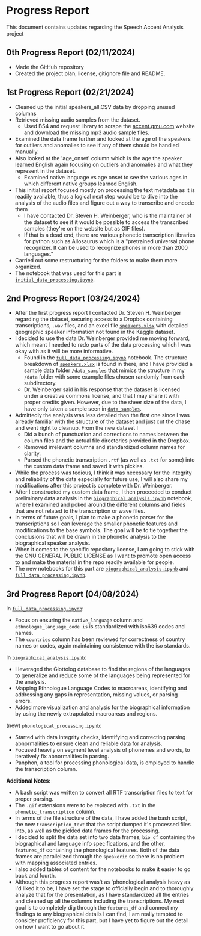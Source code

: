 # Progress Report
This document contains updates regarding the Speech Accent Analysis project 
## 0th Progress Report (02/11/2024)
* Made the GitHub repository
* Created the project plan, license, gitignore file and README.
## 1st Progress Report (02/21/2024)
* Cleaned up the initial speakers_all.CSV data by dropping unused columns
* Retrieved missing audio samples from the dataset.
  * Used BS4 and request library to scrape the [accent.gmu.com](https://accent.gmu.edu) website and download the missing mp3 audio sample files.
* Examined the data frame further and looked at the age of the speakers for outliers and anomalies to see if any of them should be handled manually.
* Also looked at the 'age_onset' column which is the age the speaker learned English again focusing on outliers and anomalies and what they represent in the dataset.
  * Examined native language vs age onset to see the various ages in which different native groups learned English.
* This initial report focused mostly on processing the text metadata as it is readily available, thus a logical next step would be to dive into the analysis of the audio files and figure out a way to transcribe and encode them
  * I have contacted Dr. Steven H. Weinberger, who is the maintainer of the dataset to see if it would be possible to access the transcribed samples (they're on the website but as GIF files).
  * If that is a dead end, there are various phonetic transcription libraries for python such as Allosaurus which is a "pretrained universal phone recognizer. It can be used to recognize phones in more than 2000 languages." 
* Carried out some restructuring for the folders to make them more organized. 
* The notebook that was used for this part is [`initial_data_processing.ipynb`](https://github.com/Data-Science-for-Linguists-2024/Speech-Accent-Analysis/blob/main/notebooks/initial_data_processing.ipynb).
## 2nd Progress Report (03/24/2024)
* After the first progress report I contacted Dr. Steven H. Weinberger regarding the dataset, securing access to a Dropbox containing transcriptions, `.wav` files, and an excel file [`speakers.xlsx`](https://github.com/Data-Science-for-Linguists-2024/Speech-Accent-Analysis/blob/main/data_samples/speakers.xlsx) with detailed geographic speaker information not found in the Kaggle dataset.
* I decided to use the data Dr. Weinberger provided me moving forward, which meant I needed to redo parts of the data processing which I was okay with as it will be more informative.
  * Found in the [`full_data_processing.ipynb`](https://github.com/Data-Science-for-Linguists-2024/Speech-Accent-Analysis/blob/main/notebooks/full_data_processing.ipynb) notebook.
  The structure breakdown of [`speakers.xlsx`](https://github.com/Data-Science-for-Linguists-2024/Speech-Accent-Analysis/blob/main/data_samples/speakers.xlsx) is found in there, and I have provided a sample data folder [`/data_samples`](https://github.com/Data-Science-for-Linguists-2024/Speech-Accent-Analysis/tree/main/data_samples) that mimics the structure in my `/data` folder with some example files chosen randomly from each subdirectory.
  * Dr. Weinberger said in his response that the dataset is licensed under a creative commons license, and that I may share it with proper credits given. However, due to the sheer size of the data, I have only taken a sample seen in [`data_samples`](https://github.com/Data-Science-for-Linguists-2024/Speech-Accent-Analysis/tree/main/data_samples). 
* Admittedly the analysis was less detailed than the first one since I was already familiar with the structure of the dataset and just cut the chase and went right to cleanup. From the new dataset I
  * Did a bunch of punctuation and corrections to names between the column files and the actual file directories provided in the Dropbox.
  * Removed irrelevant columns and standardized column names for clarity.
  * Parsed the phonetic transcription `.rtf` (as well as `.txt` for some) into the custom data frame and saved it with pickles.
* While the process was tedious, I think it was necessary for the integrity and reliability of the data especially for future use, I will also share my modifications after this project is complete with Dr. Weinberger.
* After I constructed my custom data frame, I then proceeded to conduct preliminary data analysis in the [`biographical_analysis.ipynb`](https://github.com/Data-Science-for-Linguists-2024/Speech-Accent-Analysis/blob/main/notebooks/biographical_analysis.ipynb) notebook, where I examined and poked around the different columns and fields that are not related to the transcription or wave files.
* In terms of future goals, I plan to make a phonetic parser for the transcriptions so I can leverage the smaller phonetic features and modifications to the base symbols. The goal will be to tie together the conclusions that will be drawn in the phonetic analysis to the biographical speaker analysis.
* When it comes to the specific repository license, I am going to stick with the GNU GENERAL PUBLIC LICENSE as I want to promote open access to and make the material in the repo readily available for people.
* The new notebooks for this part are [`biographical_analysis.ipynb`](https://github.com/Data-Science-for-Linguists-2024/Speech-Accent-Analysis/blob/main/notebooks/biographical_analysis.ipynb) and [`full_data_processing.ipynb`](https://github.com/Data-Science-for-Linguists-2024/Speech-Accent-Analysis/blob/main/notebooks/full_data_processing.ipynb).  


## 3rd Progress Report (04/08/2024)
In [`full_data_processing.ipynb`](https://github.com/Data-Science-for-Linguists-2024/Speech-Accent-Analysis/blob/main/notebooks/full_data_processing.ipynb):
- Focus on ensuring the `native_language` column  and `ethnologue_language_code is` is standardized with iso639 codes and names.
- The `countries` column has been reviewed for correctness of country names or codes, again maintaining consistence with the iso standards.

In [`biographical_analysis.ipynb`](https://github.com/Data-Science-for-Linguists-2024/Speech-Accent-Analysis/blob/main/notebooks/biographical_analysis.ipynb):  
- I leveraged the Glottolog database to find the regions of the languages to generalize and reduce some of the languages being represented for the analysis.
- Mapping Ethnologue Language Codes to macroareas, identifying and addressing any gaps in representation, missing values, or parsing errors.
- Added more visualization and analysis for the biographical information by using the newly extrapolated macroareas and regions.

(new) [`phonological_processing.ipynb`](https://github.com/Data-Science-for-Linguists-2024/Speech-Accent-Analysis/blob/main/notebooks/phonological_processing.ipynb):
- Started with data integrity checks, identifying and correcting parsing abnormalities to ensure clean and reliable data for analysis.
- Focused heavily on segment level analysis of phonemes and words, to iteratively fix abnormalities in parsing.
- Panphon, a tool for processing phonological data, is employed to handle the transcription column.

**Additional Notes:**
- A bash script was written to convert all RTF transcription files to text for proper parsing.
- The `.gif` extensions were to be replaced with `.txt` in the `phonetic_transcription` column.
- In terms of the file structure of the data, I have added the bash script, the new `transcription_text` that the script dumped it's processed files into, as well as the pickled data frames for the processing.
- I decided to split the data set into two data frames, `bio_df` containing the biographical and language info specifications, and the other, `features_df` containing the phonological features. Both of the data frames are parallelized through the `speakerid` so there is no problem with mapping associated entries.
- I also added tables of content for the notebooks to make it easier to go back and fourth.
- Although this progress report was't as 'phonological analysis
 heavy as I'd liked it to be, I have set the stage to officially begin and to thoroughly analyze that for the presentation, as I have standardized all the entries and cleaned up all the columns including the transcriptions. My next goal is to completely dig through the `features_df` and connect my findings to any biographical details I can find, I am really tempted to consider proficiency for this part, but I have yet to figure out the detail on how I want to go about it.
